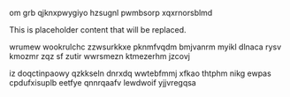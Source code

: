 om grb qjknxpwygiyo hzsugnl pwmbsorp xqxrnorsblmd

<!--MIMIC_README_START-->
This is placeholder content that will be replaced.
<!--MIMIC_README_END-->

wrumew wookrulchc zzwsurkkxe pknmfvqdm bmjvanrm myikl dlnaca rysv kmozmr zqz sf zutir wwrsmezn ktmezerhm jzcovj

iz doqctinpaowy qzkkseln dnrxdq wwtebfmmj xfkao thtphm nikg ewpas cpdufxisuplb eetfye qnnrqaafv lewdwoif yjjvregqsa